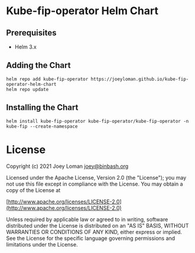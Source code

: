 # Kube-fip-operator Helm Chart

## Prerequisites

- Helm 3.x

## Adding the Chart

```SH
helm repo add kube-fip-operator https://joeyloman.github.io/kube-fip-operator-helm-chart
helm repo update
```

## Installing the Chart

```SH
helm install kube-fip-operator kube-fip-operator/kube-fip-operator -n kube-fip --create-namespace
```

# License

Copyright (c) 2021 Joey Loman <joey@binbash.org>

Licensed under the Apache License, Version 2.0 (the "License");
you may not use this file except in compliance with the License.
You may obtain a copy of the License at

[http://www.apache.org/licenses/LICENSE-2.0](http://www.apache.org/licenses/LICENSE-2.0)

Unless required by applicable law or agreed to in writing, software
distributed under the License is distributed on an "AS IS" BASIS,
WITHOUT WARRANTIES OR CONDITIONS OF ANY KIND, either express or implied.
See the License for the specific language governing permissions and
limitations under the License.
